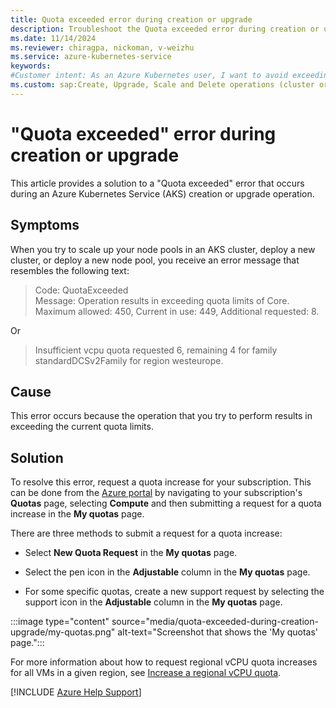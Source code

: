 ```yaml
---
title: Quota exceeded error during creation or upgrade
description: Troubleshoot the Quota exceeded error during creation or upgrade of an Azure Kubernetes Service (AKS) cluster.
ms.date: 11/14/2024
ms.reviewer: chiragpa, nickoman, v-weizhu
ms.service: azure-kubernetes-service
keywords:
#Customer intent: As an Azure Kubernetes user, I want to avoid exceeding a "Quota exceeded" error for virtual CPU (vCPU) usage so that I can create or upgrade an Azure Kubernetes Service (AKS) cluster successfully.
ms.custom: sap:Create, Upgrade, Scale and Delete operations (cluster or nodepool)
---
```

# "Quota exceeded" error during creation or upgrade

This article provides a solution to a "Quota exceeded" error that occurs during an Azure Kubernetes Service (AKS) creation or upgrade operation.

## Symptoms

When you try to scale up your node pools in an AKS cluster, deploy a new cluster, or deploy a new node pool, you receive an error message that resembles the following text:

> Code: QuotaExceeded  
> Message: Operation results in exceeding quota limits of Core. Maximum allowed: 450, Current in use: 449, Additional requested: 8.

Or

> Insufficient vcpu quota requested 6, remaining 4 for family standardDCSv2Family for region westeurope.

## Cause

This error occurs because the operation that you try to perform results in exceeding the current quota limits.

## Solution

To resolve this error, request a quota increase for your subscription. This can be done from the [Azure portal](https://portal.azure.com) by navigating to your subscription's **Quotas** page, selecting **Compute** and then submitting a request for a quota increase in the **My quotas** page.

There are three methods to submit a request for a quota increase:

- Select **New Quota Request** in the **My quotas** page.

- Select the pen icon in the **Adjustable** column in the **My quotas** page.

- For some specific quotas, create a new support request by selecting the support icon in the **Adjustable** column in the **My quotas** page.

 :::image type="content" source="media/quota-exceeded-during-creation-upgrade/my-quotas.png" alt-text="Screenshot that shows the 'My quotas' page.":::

For more information about how to request regional vCPU quota increases for all VMs in a given region, see [Increase a regional vCPU quota](/azure/azure-portal/supportability/regional-quota-requests#increase-a-regional-vcpu-quota).

[!INCLUDE [Azure Help Support](../../../includes/azure-help-support.md)]
